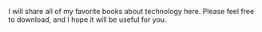 I will share all of my favorite books about technology here. Please feel free to download, and I hope it will be useful for you.

